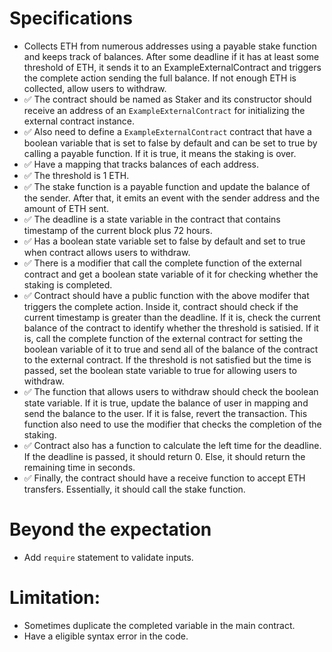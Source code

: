 # Specifications
- Collects ETH from numerous addresses using a payable stake function and keeps track of balances. After some deadline if it has at least some threshold of ETH, it sends it to an ExampleExternalContract and triggers the complete action sending the full balance. If not enough ETH is collected, allow users to withdraw.
- ✅ The contract should be named as Staker and its constructor should receive an address of an `ExampleExternalContract` for initializing the external contract instance.
- ✅ Also need to define a `ExampleExternalContract` contract that have a boolean variable that is set to false by default and can be set to true by calling a payable function. If it is true, it means the staking is over.
- ✅ Have a mapping that tracks balances of each address.
- ✅ The threshold is 1 ETH.
- ✅ The stake function is a payable function and update the balance of the sender. After that, it emits an event with the sender address and the amount of ETH sent.
- ✅ The deadline is a state variable in the contract that contains timestamp of the current block plus 72 hours.
- ✅ Has a boolean state variable set to false by default and set to true when contract allows users to withdraw.
- ✅ There is a modifier that call the complete function of the external contract and get a boolean state variable of it for checking whether the staking is completed.
- ✅ Contract should have a public function with the above modifer that triggers the complete action. Inside it, contract should check if the current timestamp is greater than the deadline. If it is, check the current balance of the contract to identify whether the threshold is satisied. If it is, call the complete function of the external contract for setting the boolean variable of it to true and send all of the balance of the contract to the external contract. If the threshold is not satisfied but the time is passed, set the boolean state variable to true for allowing users to withdraw.
- ✅ The function that allows users to withdraw should check the boolean state variable. If it is true, update the balance of user in mapping and send the balance to the user. If it is false, revert the transaction. This function also need to use the modifier that checks the completion of the staking.
- ✅ Contract also has a function to calculate the left time for the deadline. If the deadline is passed, it should return 0. Else, it should return the remaining time in seconds.
- ✅ Finally, the contract should have a receive function to accept ETH transfers. Essentially, it should call the stake function.

# Beyond the expectation
- Add `require` statement to validate inputs.

# Limitation:
- Sometimes duplicate the completed variable in the main contract.
- Have a eligible syntax error in the code.